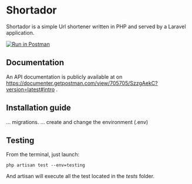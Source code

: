 # Shortador

Shortador is a simple Url shortener written in PHP and served by a Laravel application. 

[![Run in Postman](https://run.pstmn.io/button.svg)](https://app.getpostman.com/run-collection/e70358bed287e0f6e827#?env%5Blocal-shortador%5D=W3sia2V5IjoiYXBwX3VybCIsInZhbHVlIjoic2hvcnRhZG9yLmxvY2FsaG9zdCIsImVuYWJsZWQiOnRydWV9LHsia2V5Ijoic2hvcnRlbmVkX3VybCIsInZhbHVlIjoiIiwiZW5hYmxlZCI6dHJ1ZX1d)

## Documentation

An API documentation is publicly available at on https://documenter.getpostman.com/view/705705/SzzgAekC?version=latest#intro .

## Installation guide


... migrations.
... create and change the environment (.env)

## Testing

From the terminal, just launch:

`php artisan test --env=testing`

And artisan will execute all the test located in the _tests_ folder.
